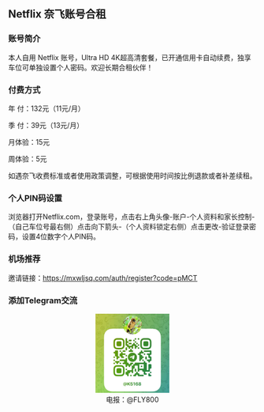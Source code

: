 ## Netflix 奈飞账号合租

### 账号简介

本人自用 Netflix 账号，Ultra HD 4K超高清套餐，已开通信用卡自动续费，独享车位可单独设置个人密码。欢迎长期合租伙伴！

### 付费方式

年  付：132元（11元/月）

季  付：39元（13元/月）

月体验：15元

周体验：5元

如遇奈飞收费标准或者使用政策调整，可根据使用时间按比例退款或者补差续租。

### 个人PIN码设置

浏览器打开Netflix.com，登录账号，点击右上角头像-账户-个人资料和家长控制-（自己车位号最右侧）点击向下箭头-（个人资料锁定右侧）点击更改-验证登录密码，设置4位数字个人PIN码。

### 机场推荐

邀请链接：https://mxwljsq.com/auth/register?code=pMCT

### 添加Telegram交流

<center><img src="/IMG/tg.jpg?raw=true" alt="tg" width="150" /></center><center>电报：@FLY800</center>
